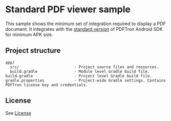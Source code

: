 # Standard PDF viewer sample

This sample shows the minimum set of integration required to display a PDF document. It integrates with the [standard version](https://www.pdftron.com/documentation/android/faq/full-vs-standard) of PDFTron Android SDK for minimum APK size.

## Project structure
```
app/
  src/                        - Project source files and resources.
  build.gradle                - Module level Gradle build file.
build.gradle                  - Project level Gradle build file.
gradle.properties             - Project-wide Gradle settings. Contains PDFTron license key and credentials.
```

## License
See [License](./../LICENSE)
